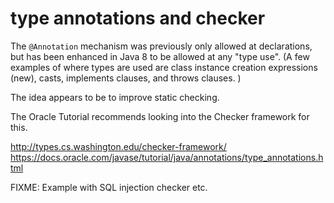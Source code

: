 type annotations and checker
===

The `@Annotation` mechanism was previously only allowed at declarations, 
but has been enhanced in Java 8 to be allowed at any "type use". 
(A few examples of where types are used are class instance creation expressions (new), casts, implements clauses, and throws clauses. )

The idea appears to be to improve static checking.

The Oracle Tutorial recommends looking into the Checker framework for this. 


http://types.cs.washington.edu/checker-framework/
https://docs.oracle.com/javase/tutorial/java/annotations/type_annotations.html

FIXME:  Example with SQL injection checker etc.